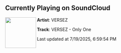 ## Currently Playing on SoundCloud

[<img align="left" width="100" src="https://i1.sndcdn.com/artworks-f2L1V6tscjaP8D0U-jr71Kw-t500x500.png">](https://soundcloud.com/versezmusic/only-one)

**Artist**: VERSEZ 

**Track**: VERSEZ - Only One

Last updated at 7/19/2025, 6:59:54 PM
